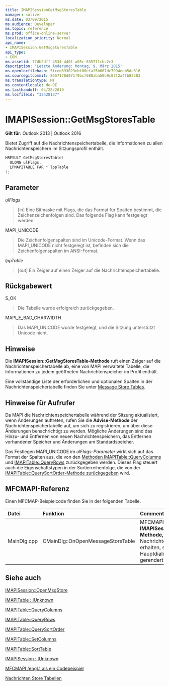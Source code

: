 ```yaml
---
title: IMAPISessionGetMsgStoresTable
manager: soliver
ms.date: 03/09/2015
ms.audience: Developer
ms.topic: reference
ms.prod: office-online-server
localization_priority: Normal
api_name:
- IMAPISession.GetMsgStoresTable
api_type:
- COM
ms.assetid: 77db2dff-4534-440f-a05c-635711cbc2c3
description: 'Letzte Änderung: Montag, 9. März 2015'
ms.openlocfilehash: 5fced633023ebf00efaf5b667dc7994eeb5de316
ms.sourcegitcommit: 8657170d071f9bcf680aba50b9c07f2a4fb82283
ms.translationtype: MT
ms.contentlocale: de-DE
ms.lasthandoff: 04/28/2019
ms.locfileid: "33428137"
---
```

# <a name="imapisessiongetmsgstorestable"></a>IMAPISession::GetMsgStoresTable

  
  
**Gilt für**: Outlook 2013 | Outlook 2016 
  
Bietet Zugriff auf die Nachrichtenspeichertabelle, die Informationen zu allen Nachrichtenspeichern im Sitzungsprofil enthält.
  
```cpp
HRESULT GetMsgStoresTable(
  ULONG ulFlags,
  LPMAPITABLE FAR * lppTable
);
```

## <a name="parameters"></a>Parameter

 _ulFlags_
  
> [in] Eine Bitmaske mit Flags, die das Format für Spalten bestimmt, die Zeichenzeichenfolgen sind. Das folgende Flag kann festgelegt werden:
    
MAPI_UNICODE 
  
> Die Zeichenfolgenspalten sind im Unicode-Format. Wenn das MAPI_UNICODE nicht festgelegt ist, befinden sich die Zeichenfolgenspalten im ANSI-Format.
    
 _lppTable_
  
> [out] Ein Zeiger auf einen Zeiger auf die Nachrichtenspeichertabelle.
    
## <a name="return-value"></a>Rückgabewert

S_OK 
  
> Die Tabelle wurde erfolgreich zurückgegeben.
    
MAPI_E_BAD_CHARWIDTH 
  
> Das MAPI_UNICODE wurde festgelegt, und die Sitzung unterstützt Unicode nicht.
    
## <a name="remarks"></a>Hinweise

Die **IMAPISession::GetMsgStoresTable-Methode** ruft einen Zeiger auf die Nachrichtenspeichertabelle ab, eine von MAPI verwaltete Tabelle, die Informationen zu jedem geöffneten Nachrichtenspeicher im Profil enthält. 
  
Eine vollständige Liste der erforderlichen und optionalen Spalten in der Nachrichtenspeichertabelle finden Sie unter [Message Store Tables](message-store-tables.md). 
  
## <a name="notes-to-callers"></a>Hinweise für Aufrufer

Da MAPI die Nachrichtenspeichertabelle während der Sitzung aktualisiert, wenn Änderungen auftreten, rufen Sie die **Advise-Methode** der Nachrichtenspeichertabelle auf, um sich zu registrieren, um über diese Änderungen benachrichtigt zu werden. Mögliche Änderungen sind das Hinzu- und Entfernen von neuen Nachrichtenspeichern, das Entfernen vorhandener Speicher und Änderungen am Standardspeicher. 
  
Das Festlegen MAPI_UNICODE im  _ulFlags-Parameter_ wirkt sich auf das Format der Spalten aus, die von den [Methoden IMAPITable::QueryColumns](imapitable-querycolumns.md) und [IMAPITable::QueryRows](imapitable-queryrows.md) zurückgegeben werden. Dieses Flag steuert auch die Eigenschaftstypen in der Sortierreihenfolge, die von der [IMAPITable::QuerySortOrder-Methode zurückgegeben](imapitable-querysortorder.md) wird. 
  
## <a name="mfcmapi-reference"></a>MFCMAPI-Referenz

Einen MFCMAP-Beispielcode finden Sie in der folgenden Tabelle.
  
|**Datei**|**Funktion**|**Comment**|
|:-----|:-----|:-----|
|MainDlg.cpp  <br/> |CMainDlg::OnOpenMessageStoreTable  <br/> |MFCMAPI verwendet die **IMAPISession::GetMsgStoresTable-Methode,** um die Nachrichtenspeichertabelle zu erhalten, sodass sie im Hauptdialogfeld von MFCMAPI gerendert werden kann.  <br/> |
   
## <a name="see-also"></a>Siehe auch



[IMAPISession::OpenMsgStore](imapisession-openmsgstore.md)
  
[IMAPITable : IUnknown](imapitableiunknown.md)
  
[IMAPITable::QueryColumns](imapitable-querycolumns.md)
  
[IMAPITable::QueryRows](imapitable-queryrows.md)
  
[IMAPITable::QuerySortOrder](imapitable-querysortorder.md)
  
[IMAPITable::SetColumns](imapitable-setcolumns.md)
  
[IMAPITable::SortTable](imapitable-sorttable.md)
  
[IMAPISession : IUnknown](imapisessioniunknown.md)


[MFCMAPI (engl.) als ein Codebeispiel](mfcmapi-as-a-code-sample.md)
  
[Nachrichten Store Tabellen](message-store-tables.md)

